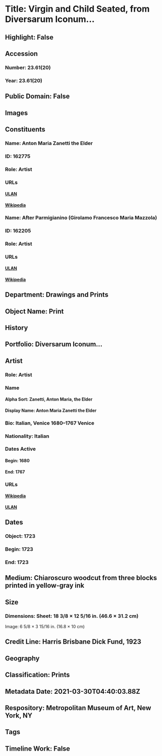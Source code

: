 # Title: Virgin and Child Seated, from Diversarum Iconum...
## Highlight: False
## Accession
### Number: 23.61(20)
### Year: 23.61(20)
## Public Domain: False
## Images
## Constituents
### Name: Anton Maria Zanetti the Elder
### ID: 162775
### Role: Artist
### URLs
#### [ULAN](http://vocab.getty.edu/page/ulan/500014948)
#### [Wikipedia](https://www.wikidata.org/wiki/Q944948)
### Name: After Parmigianino (Girolamo Francesco Maria Mazzola)
### ID: 162205
### Role: Artist
### URLs
#### [ULAN](http://vocab.getty.edu/page/ulan/500029049)
#### [Wikipedia](https://www.wikidata.org/wiki/Q9348)
## Department: Drawings and Prints
## Object Name: Print
## History
## Portfolio: Diversarum Iconum...
## Artist
### Role: Artist
### Name
#### Alpha Sort: Zanetti, Anton Maria, the Elder
#### Display Name: Anton Maria Zanetti the Elder
### Bio: Italian, Venice 1680–1767 Venice
### Nationality: Italian
### Dates Active
#### Begin: 1680
#### End: 1767
### URLs
#### [Wikipedia](https://www.wikidata.org/wiki/Q944948)
#### [ULAN](http://vocab.getty.edu/page/ulan/500014948)
## Dates
### Object: 1723
### Begin: 1723
### End: 1723
## Medium: Chiaroscuro woodcut from three blocks printed in yellow-gray ink
## Size
### Dimensions: Sheet: 18 3/8 × 12 5/16 in. (46.6 × 31.2 cm)
Image: 6 5/8 × 3 15/16 in. (16.8 × 10 cm)
## Credit Line: Harris Brisbane Dick Fund, 1923
## Geography
## Classification: Prints
## Metadata Date: 2021-03-30T04:40:03.88Z
## Respository: Metropolitan Museum of Art, New York, NY
## Tags
## Timeline Work: False